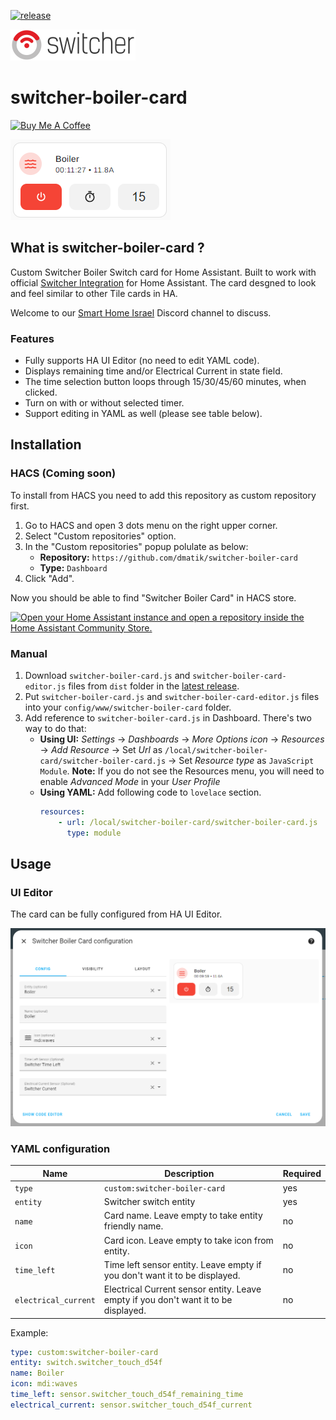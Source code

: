 [![release][release-badge]][release-url]

![alt text](https://github.com/dmatik/switcher-boiler-card/blob/main/images/Switcher_logo_200.png "Logo")

# switcher-boiler-card

<a href="https://www.buymeacoffee.com/bg7MaEJHc" target="_blank"><img src="https://www.buymeacoffee.com/assets/img/custom_images/white_img.png" alt="Buy Me A Coffee" style="height: auto !important;width: auto !important;" ></a>

![alt text](https://github.com/dmatik/switcher-boiler-card/blob/main/images/switcher_boiler_card.png "Logo")

## What is switcher-boiler-card ?

Custom Switcher Boiler Switch card for Home Assistant.
Built to work with official [Switcher Integration](https://www.home-assistant.io/integrations/switcher_kis/) for Home Assistant.
The card desgned to look and feel similar to other Tile cards in HA.

Welcome to our [Smart Home Israel](https://discord.gg/ayZ3Kkg) Discord channel to discuss.


### Features

-   Fully supports HA UI Editor (no need to edit YAML code).
-   Displays remaining time and/or Electrical Current in state field.
-   The time selection button loops through 15/30/45/60 minutes, when clicked.
-   Turn on with or without selected timer.
-   Support editing in YAML as well (please see table below).

## Installation

### HACS (Coming soon)

To install from HACS you need to add this repository as custom repository first.

1. Go to HACS and open 3 dots menu on the right upper corner.
2. Select "Custom repositories" option.
3. In the "Custom repositories" popup polulate as below:
    - **Repository:** `https://github.com/dmatik/switcher-boiler-card`
    - **Type:** `Dashboard`
4. Click "Add".

Now you should be able to find "Switcher Boiler Card" in HACS store.

[![Open your Home Assistant instance and open a repository inside the Home Assistant Community Store.](https://my.home-assistant.io/badges/hacs_repository.svg)](https://my.home-assistant.io/redirect/hacs_repository/?owner=dmatik&repository=https%3A%2F%2Fgithub.com%2Fdmatik%2Fswitcher-boiler-card&category=plugin)

### Manual

1. Download `switcher-boiler-card.js` and `switcher-boiler-card-editor.js` files from `dist` folder in the [latest release][release-url].
2. Put `switcher-boiler-card.js` and `switcher-boiler-card-editor.js` files into your `config/www/switcher-boiler-card` folder.
3. Add reference to `switcher-boiler-card.js` in Dashboard. There's two way to do that:
    - **Using UI:** _Settings_ → _Dashboards_ → _More Options icon_ → _Resources_ → _Add Resource_ → Set _Url_ as `/local/switcher-boiler-card/switcher-boiler-card.js` → Set _Resource type_ as `JavaScript Module`.
      **Note:** If you do not see the Resources menu, you will need to enable _Advanced Mode_ in your _User Profile_
    - **Using YAML:** Add following code to `lovelace` section.
        ```yaml
        resources:
            - url: /local/switcher-boiler-card/switcher-boiler-card.js
              type: module
        ```

## Usage

### UI Editor
The card can be fully configured from HA UI Editor.

![alt text](https://github.com/dmatik/switcher-boiler-card/blob/main/images/switcher_editor.png "Logo")


### YAML configuration


|        Name        |                        Description                                                    |             Required             |
| ------------------ | --------------------------------------------------------------------------------------| -------------------------------- |
| `type`             | `custom:switcher-boiler-card`                                                         | yes                              |
| `entity`           | Switcher switch entity                                                                | yes                              |
| `name`             | Card name. Leave empty to take entity friendly name.                                  | no                               |
| `icon`             | Card icon. Leave empty to take icon from entity.                                      | no                               |
| `time_left`        | Time left sensor entity. Leave empty if you don't want it to be displayed.            | no                               |
| `electrical_current` | Electrical Current sensor entity. Leave empty if you don't want it to be displayed. | no                               |

Example:

```yaml
type: custom:switcher-boiler-card
entity: switch.switcher_touch_d54f
name: Boiler
icon: mdi:waves
time_left: sensor.switcher_touch_d54f_remaining_time
electrical_current: sensor.switcher_touch_d54f_current
```

<!-- Badges -->
[hacs-badge]: https://img.shields.io/badge/hacs-default-orange.svg?style=flat-square
[release-badge]: https://img.shields.io/github/v/release/dmatik/switcher-boiler-card?style=flat-square


<!-- References -->
[hacs-url]: https://github.com/hacs/integration
[home-assistant]: https://www.home-assistant.io/
[release-url]: https://github.com/piitaya/lovelace-mushroom/releases
